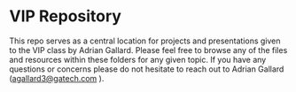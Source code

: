 # VIP Repository

This repo serves as a central location for projects and presentations given to the VIP class by Adrian Gallard.
Please feel free to browse any of the files and resources within these folders for any given topic.
If you have any questions or concerns please do not hesitate to reach out to Adrian Gallard (agallard3@gatech.com
).